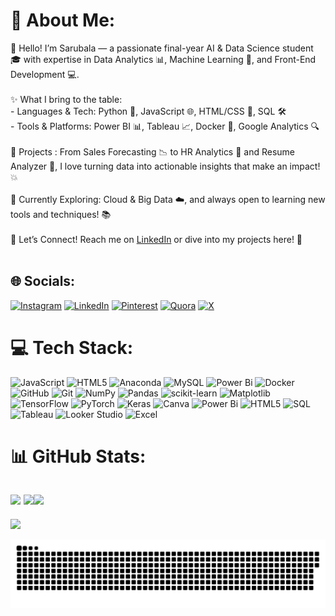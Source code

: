 # 💫 About Me:
👋 Hello! I’m Sarubala — a passionate final-year AI & Data Science student 🎓 with expertise in Data Analytics 📊, Machine Learning 🤖, and Front-End Development 💻. <br><br>✨ What I bring to the table:<br>- Languages & Tech: Python 🐍, JavaScript 🌐, HTML/CSS 🎨, SQL 🛠️<br>- Tools & Platforms: Power BI 📊, Tableau 📈, Docker 🐳, Google Analytics 🔍<br><br>📌 Projects : From Sales Forecasting 📉 to HR Analytics 👥 and Resume Analyzer 🚚, I love turning data into actionable insights that make an impact! 💥<br><br>🌱 Currently Exploring: Cloud & Big Data ☁️, and always open to learning new tools and techniques! 📚<br><br>💌 Let’s Connect! Reach me on [LinkedIn](www.linkedin.com/in/sjsarubala) or dive into my projects here! 🚀<br><br>


## 🌐 Socials:
[![Instagram](https://img.shields.io/badge/Instagram-%23E4405F.svg?logo=Instagram&logoColor=white)](https://instagram.com/https://www.instagram.com/s.j.saru/profilecard/?igsh=cjY4ZmVzM21nZXlo) [![LinkedIn](https://img.shields.io/badge/LinkedIn-%230077B5.svg?logo=linkedin&logoColor=white)](https://linkedin.com/in/www.linkedin.com/in/sjsarubala) [![Pinterest](https://img.shields.io/badge/Pinterest-%23E60023.svg?logo=Pinterest&logoColor=white)](https://pinterest.com/https://pin.it/3t7DmuPbI) [![Quora](https://img.shields.io/badge/Quora-%23B92B27.svg?logo=Quora&logoColor=white)](https://quora.com/profile/https://www.quora.com/profile/Saru-Bala-17) [![X](https://img.shields.io/badge/X-black.svg?logo=X&logoColor=white)](https://x.com/https://x.com/SJ_Saru) 

# 💻 Tech Stack:
![JavaScript](https://img.shields.io/badge/javascript-%23323330.svg?style=for-the-badge&logo=javascript&logoColor=%23F7DF1E) ![HTML5](https://img.shields.io/badge/html5-%23E34F26.svg?style=for-the-badge&logo=html5&logoColor=white) ![Anaconda](https://img.shields.io/badge/Anaconda-%2344A833.svg?style=for-the-badge&logo=anaconda&logoColor=white) ![MySQL](https://img.shields.io/badge/mysql-4479A1.svg?style=for-the-badge&logo=mysql&logoColor=white) ![Power Bi](https://img.shields.io/badge/power_bi-F2C811?style=for-the-badge&logo=powerbi&logoColor=black) ![Docker](https://img.shields.io/badge/docker-%230db7ed.svg?style=for-the-badge&logo=docker&logoColor=white) ![GitHub](https://img.shields.io/badge/github-%23121011.svg?style=for-the-badge&logo=github&logoColor=white) ![Git](https://img.shields.io/badge/git-%23F05033.svg?style=for-the-badge&logo=git&logoColor=white) ![NumPy](https://img.shields.io/badge/numpy-%23013243.svg?style=for-the-badge&logo=numpy&logoColor=white) ![Pandas](https://img.shields.io/badge/pandas-%23150458.svg?style=for-the-badge&logo=pandas&logoColor=white) ![scikit-learn](https://img.shields.io/badge/scikit--learn-%23F7931E.svg?style=for-the-badge&logo=scikit-learn&logoColor=white) ![Matplotlib](https://img.shields.io/badge/Matplotlib-%23ffffff.svg?style=for-the-badge&logo=Matplotlib&logoColor=black) ![TensorFlow](https://img.shields.io/badge/TensorFlow-%23FF6F00.svg?style=for-the-badge&logo=TensorFlow&logoColor=white) ![PyTorch](https://img.shields.io/badge/PyTorch-%23EE4C2C.svg?style=for-the-badge&logo=PyTorch&logoColor=white) ![Keras](https://img.shields.io/badge/Keras-%23D00000.svg?style=for-the-badge&logo=Keras&logoColor=white) ![Canva](https://img.shields.io/badge/Canva-%2300C4CC.svg?style=for-the-badge&logo=Canva&logoColor=white) ![Power Bi](https://img.shields.io/badge/power_bi-F2C811?style=for-the-badge&logo=powerbi&logoColor=black) ![HTML5](https://img.shields.io/badge/html5-%23E34F26.svg?style=for-the-badge&logo=html5&logoColor=white) ![SQL](https://img.shields.io/badge/SQL-4479A1.svg?style=for-the-badge&logo=mysql&logoColor=white) ![Tableau](https://img.shields.io/badge/Tableau-E97627.svg?style=for-the-badge&logo=tableau&logoColor=white) ![Looker Studio](https://img.shields.io/badge/Looker%20Studio-4285F4.svg?style=for-the-badge&logo=google&logoColor=white) ![Excel](https://img.shields.io/badge/Excel-217346.svg?style=for-the-badge&logo=microsoft-excel&logoColor=white)




# 📊 GitHub Stats:
![](https://github-readme-stats.vercel.app/api?username=sarubala22&theme=radical&hide_border=false&include_all_commits=false&count_private=false) ![](https://github-readme-streak-stats.herokuapp.com/?user=sarubala22&theme=radical&hide_border=false)![](https://github-readme-stats.vercel.app/api/top-langs/?username=sarubala22&theme=radical&hide_border=false&include_all_commits=false&count_private=false&layout=compact)
---
[![](https://visitcount.itsvg.in/api?id=sarubala22&icon=0&color=0)](https://visitcount.itsvg.in)

![snake gif](https://github.com/sarubala22/sarubala22/blob/output/github-snake-dark.svg)

<!-- Proudly created with GPRM ( https://gprm.itsvg.in ) -->
